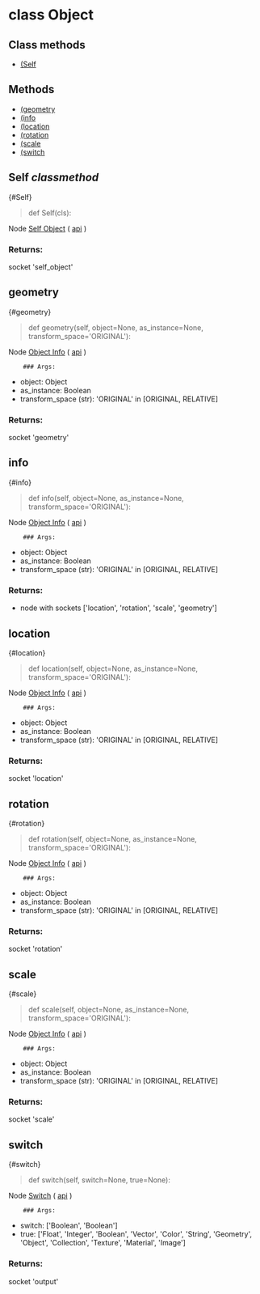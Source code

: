 # class Object


## Class methods

- [(Self](Self-classmethod)


## Methods

- [(geometry](geometry)
- [(info](info)
- [(location](location)
- [(rotation](rotation)
- [(scale](scale)
- [(switch](switch)

## Self *classmethod*

{#Self}

> def Self(cls):

Node [Self Object](https://docs.blender.org/manual/en/latest/modeling/geometry_nodes/input/self_object.html) ( [api](https://docs.blender.org/api/current/bpy.types.GeometryNodeSelfObject.html) )

### Returns:

  socket 'self_object'

## geometry

{#geometry}

> def geometry(self, object=None, as_instance=None, transform_space='ORIGINAL'):

Node [Object Info](https://docs.blender.org/manual/en/latest/modeling/geometry_nodes/input/object_info.html) ( [api](https://docs.blender.org/api/current/bpy.types.GeometryNodeObjectInfo.html) )

        ### Args:
- object: Object
- as_instance: Boolean
- transform_space (str): 'ORIGINAL' in [ORIGINAL, RELATIVE]

### Returns:

  socket 'geometry'

## info

{#info}

> def info(self, object=None, as_instance=None, transform_space='ORIGINAL'):

Node [Object Info](https://docs.blender.org/manual/en/latest/modeling/geometry_nodes/input/object_info.html) ( [api](https://docs.blender.org/api/current/bpy.types.GeometryNodeObjectInfo.html) )

        ### Args:
- object: Object
- as_instance: Boolean
- transform_space (str): 'ORIGINAL' in [ORIGINAL, RELATIVE]

### Returns:

- node with sockets ['location', 'rotation', 'scale', 'geometry']

## location

{#location}

> def location(self, object=None, as_instance=None, transform_space='ORIGINAL'):

Node [Object Info](https://docs.blender.org/manual/en/latest/modeling/geometry_nodes/input/object_info.html) ( [api](https://docs.blender.org/api/current/bpy.types.GeometryNodeObjectInfo.html) )

        ### Args:
- object: Object
- as_instance: Boolean
- transform_space (str): 'ORIGINAL' in [ORIGINAL, RELATIVE]

### Returns:

  socket 'location'

## rotation

{#rotation}

> def rotation(self, object=None, as_instance=None, transform_space='ORIGINAL'):

Node [Object Info](https://docs.blender.org/manual/en/latest/modeling/geometry_nodes/input/object_info.html) ( [api](https://docs.blender.org/api/current/bpy.types.GeometryNodeObjectInfo.html) )

        ### Args:
- object: Object
- as_instance: Boolean
- transform_space (str): 'ORIGINAL' in [ORIGINAL, RELATIVE]

### Returns:

  socket 'rotation'

## scale

{#scale}

> def scale(self, object=None, as_instance=None, transform_space='ORIGINAL'):

Node [Object Info](https://docs.blender.org/manual/en/latest/modeling/geometry_nodes/input/object_info.html) ( [api](https://docs.blender.org/api/current/bpy.types.GeometryNodeObjectInfo.html) )

        ### Args:
- object: Object
- as_instance: Boolean
- transform_space (str): 'ORIGINAL' in [ORIGINAL, RELATIVE]

### Returns:

  socket 'scale'

## switch

{#switch}

> def switch(self, switch=None, true=None):

Node [Switch](https://docs.blender.org/manual/en/latest/modeling/geometry_nodes/utilities/switch.html) ( [api](https://docs.blender.org/api/current/bpy.types.GeometryNodeSwitch.html) )

        ### Args:
- switch: ['Boolean', 'Boolean']
- true: ['Float', 'Integer', 'Boolean', 'Vector', 'Color', 'String', 'Geometry', 'Object', 'Collection', 'Texture', 'Material', 'Image']

### Returns:

  socket 'output'

